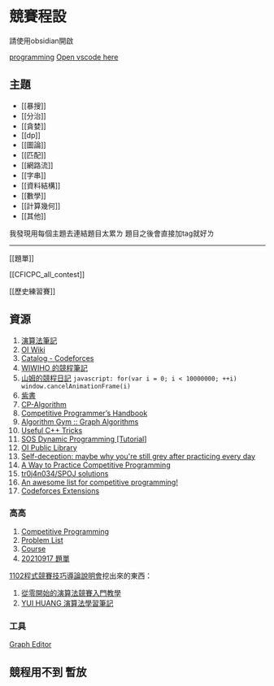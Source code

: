 # 競賽程設

請使用obsidian開啟

[programming](file:///C:\Users\User\Documents\programming)
[Open vscode here](vscode.cmd)

## 主題

- [[暴搜]]
- [[分治]]
- [[貪婪]]
- [[dp]]
- [[圖論]]
- [[匹配]]
- [[網路流]]
- [[字串]]
- [[資料結構]]
- [[數學]]
- [[計算幾何]]
- [[其他]]

我發現用每個主題去連結題目太累ㄌ 題目之後會直接加tag就好ㄌ

---

[[題單]]

[[CFICPC_all_contest]]

[[歷史練習賽]]

## 資源

1. [演算法筆記](https://web.ntnu.edu.tw/~algo/)
2. [OI Wiki](https://oi-wiki.org/)
3. [Catalog - Codeforces](https://codeforces.com/catalog)
4. [WIWIHO 的競程筆記](https://cp.wiwiho.me/)
5. [山姆的競程日記](https://sam571128.codes/) `javascript: for(var i = 0; i < 10000000; ++i) window.cancelAnimationFrame(i)`
6. [紫書](http://221.235.153.107:90/resource/book/noip/%E7%AE%97%E6%B3%95%E7%AB%9E%E8%B5%9B%E5%85%A5%E9%97%A8%E7%BB%8F%E5%85%B8%EF%BC%88%E7%AC%AC2%E7%89%88%EF%BC%89lrj%E7%B4%AB%E4%B9%A6.pdf)
7. [CP-Algorithm](https://cp-algorithms.com/)
8. [Competitive Programmer’s Handbook](https://cses.fi/book/book.pdf)
9. [Algorithm Gym :: Graph Algorithms](https://codeforces.com/blog/entry/16221)
10. [Useful C++ Tricks](https://codeforces.com/blog/entry/87283)
11. [SOS Dynamic Programming [Tutorial]](https://codeforces.com/blog/entry/45223)
12. [OI Public Library](https://github.com/enkerewpo/OI-Public-Library)
13. [Self-deception: maybe why you're still grey after practicing every day](https://codeforces.com/blog/entry/98621)
14. [A Way to Practice Competitive Programming](https://drive.google.com/file/d/1J2x8pIYQ3MXANgvzOgBciWd3d79j_Exa/view)
15. [tr0j4n034/SPOJ solutions](https://github.com/tr0j4n034/SPOJ)
16. [An awesome list for competitive programming!](https://codeforces.com/blog/entry/23054)
17. [Codeforces Extensions](https://codeforces.com/blog/entry/82884)

### 高高

1. [Competitive Programming](https://hackmd.io/@jakao/algorithmList)
2. [Problem List](https://hackmd.io/@jakao/problemList)
3. [Course](https://hackmd.io/@jakao/course)
4. [20210917 題單](https://hackmd.io/@jakao/917problem_list)

[1102程式競賽技巧導論說明會](https://hackmd.io/@jakao/ntou_cp_briefing#/)挖出來的東西：
1. [從零開始的演算法競賽入門教學](https://emanlaicepsa.github.io/)
2. [YUI HUANG 演算法學習筆記](https://yuihuang.com/)

### 工具

[Graph Editor](https://csacademy.com/app/graph_editor/)

## 競程用不到 暫放

